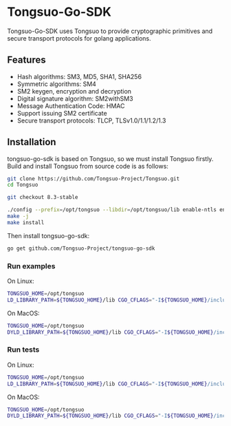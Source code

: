 # Tongsuo-Go-SDK

Tongsuo-Go-SDK uses Tongsuo to provide cryptographic primitives and secure transport protocols for
golang applications.

## Features

- Hash algorithms: SM3, MD5, SHA1, SHA256
- Symmetric algorithms: SM4
- SM2 keygen, encryption and decryption
- Digital signature algorithm: SM2withSM3
- Message Authentication Code: HMAC
- Support issuing SM2 certificate
- Secure transport protocols: TLCP, TLSv1.0/1.1/1.2/1.3

## Installation

tongsuo-go-sdk is based on Tongsuo, so we must install Tongsuo firstly.
Build and install Tongsuo from source code is as follows:

```bash
git clone https://github.com/Tongsuo-Project/Tongsuo.git
cd Tongsuo

git checkout 8.3-stable

./config --prefix=/opt/tongsuo --libdir=/opt/tongsuo/lib enable-ntls enable-export-sm4
make -j
make install
```

Then install tongsuo-go-sdk:

```bash
go get github.com/Tongsuo-Project/tongsuo-go-sdk
```

### Run examples

On Linux:

```bash
TONGSUO_HOME=/opt/tongsuo
LD_LIBRARY_PATH=${TONGSUO_HOME}/lib CGO_CFLAGS="-I${TONGSUO_HOME}/include -Wno-deprecated-declarations" CGO_LDFLAGS="-L${TONGSUO_HOME}/lib" go run examples/sm4/main.go
```

On MacOS:

```bash
TONGSUO_HOME=/opt/tongsuo
DYLD_LIBRARY_PATH=${TONGSUO_HOME}/lib CGO_CFLAGS="-I${TONGSUO_HOME}/include -Wno-deprecated-declarations" CGO_LDFLAGS="-L${TONGSUO_HOME}/lib" go run examples/sm4/main.go
```

### Run tests

On Linux:

```bash
TONGSUO_HOME=/opt/tongsuo
LD_LIBRARY_PATH=${TONGSUO_HOME}/lib CGO_CFLAGS="-I${TONGSUO_HOME}/include -Wno-deprecated-declarations" CGO_LDFLAGS="-L${TONGSUO_HOME}/lib" go test ./...
```

On MacOS:

```bash
TONGSUO_HOME=/opt/tongsuo
DYLD_LIBRARY_PATH=${TONGSUO_HOME}/lib CGO_CFLAGS="-I${TONGSUO_HOME}/include -Wno-deprecated-declarations" CGO_LDFLAGS="-L${TONGSUO_HOME}/lib" go test ./...
```
